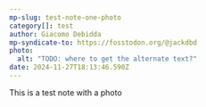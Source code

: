 ```yaml
---
mp-slug: test-note-one-photo
category[]: test
author: Giacomo Debidda
mp-syndicate-to: https://fosstodon.org/@jackdbd
photo:
  alt: "TODO: where to get the alternate text?"
date: 2024-11-27T18:13:46.590Z
---
```


This is a test note with a photo